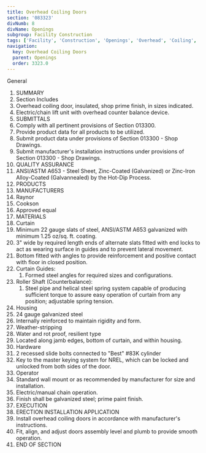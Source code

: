 ```yaml
---
title: Overhead Coiling Doors
section: '083323'
divNumb: 8
divName: Openings
subgroup: Facility Construction
tags: ['Facility', 'Construction', 'Openings', 'Overhead', 'Coiling', 'Doors']
navigation:
  key: Overhead Coiling Doors
  parent: Openings
  order: 3323.0
---
```



General
   1. SUMMARY
   1. Section Includes
   1. Overhead coiling door, insulated, shop prime finish, in sizes indicated.
   1. Electric/chain lift unit with overhead counter balance device.
   1. SUBMITTALS
   1. Comply with all pertinent provisions of Section 013300.
   1. Provide product data for all products to be utilized.
   1. Submit product data under provisions of Section 013300 - Shop Drawings.
   1. Submit manufacturer's installation instructions under provisions of Section 013300 - Shop Drawings.
   1. QUALITY ASSURANCE
   1. ANSI/ASTM A653 - Steel Sheet, Zinc-Coated (Galvanized) or Zinc-Iron Alloy-Coated (Galvannealed) by the Hot-Dip Process.
   1. PRODUCTS
   1. MANUFACTURERS
   1. Raynor
   1. Cookson
   1. Approved equal
   1. MATERIALS
   1. Curtain
   1. Minimum 22 gauge slats of steel, ANSI/ASTM A653 galvanized with minimum 1.25 oz/sq. ft. coating.
   1. 3" wide by required length ends of alternate slats fitted with end locks to act as wearing surface in guides and to prevent lateral movement.
   1. Bottom fitted with angles to provide reinforcement and positive contact with floor in closed position.
   1. Curtain Guides:
      1. Formed steel angles for required sizes and configurations.
   1. Roller Shaft (Counterbalance):
      1. Steel pipe and helical steel spring system capable of producing sufficient torque to assure easy operation of curtain from any position; adjustable spring tension.
   1. Housing
   1. 24 gauge galvanized steel
   1. Internally reinforced to maintain rigidity and form.
   1. Weather-stripping
   1. Water and rot proof, resilient type
   1. Located along jamb edges, bottom of curtain, and within housing.
   1. Hardware
   1. 2 recessed slide bolts connected to "Best" #83K cylinder
   1. Key to the master keying system for NREL, which can be locked and unlocked from both sides of the door.
   1. Operator
   1. Standard wall mount or as recommended by manufacturer for size and installation.
   1. Electric/manual chain operation.
   1. Finish shall be galvanized steel; prime paint finish.
   1. EXECUTION
   1. ERECTION INSTALLATION APPLICATION
   1. Install overhead coiling doors in accordance with manufacturer's instructions.
   1. Fit, align, and adjust doors assembly level and plumb to provide smooth operation.
1. END OF SECTION

